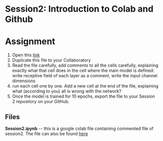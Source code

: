# Session2: Introduction to Colab and Github

# Assignment

1. Open this [link](https://colab.research.google.com/drive/1p3G6Ezb1Munw7b6dWAeKGWQ3UhcCWz_c)
2. Duplicate this file to your Collaboratory
3. Read the file carefully, add comments to all the cells carefully, explaining exactly what that cell does in the cell where the main model is defined: write receptive field of each layer as a comment, write the input channel dimensions
4. run each cell one by one. Add a new cell at the end of the file, explaining what (according to you) all is wrong with the network?
5. Once the model is trained for 10 epochs, export the file to your Session 2 repository on your GitHub.



## Files
**Session2.ipynb**
-- this is a google colab file containing commented file of session2.
  The file can also be found [here](https://colab.research.google.com/drive/1L6OHRsdU71gc-MsA-GMWarZ9y6fPe12c)
  
 
